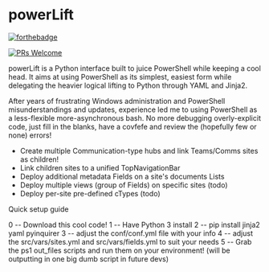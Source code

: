 # powerLift

[![forthebadge](https://forthebadge.com/images/badges/made-with-python.svg)](http://forthebadge.com)

[![PRs Welcome](https://img.shields.io/badge/PRs-welcome-brightgreen.svg?style=shields)](http://makeapullrequest.com)

powerLift is a Python interface built to juice PowerShell while keeping a cool head.
It aims at using PowerShell as its simplest, easiest form while delegating the heavier logical lifting to Python through YAML and Jinja2.

After years of frustrating Windows administration and PowerShell misunderstandings and updates, experience led me to using PowerShell as a less-flexible more-asynchronous bash.
No more debugging overly-explicit code, just fill in the blanks, have a covfefe and review the (hopefully few or none) errors!

* Create multiple Communication-type hubs and link Teams/Comms sites as children!
* Link children sites to a unified TopNavigationBar
* Deploy additional metadata Fields on a site's documents Lists
* Deploy multiple views (group of Fields) on specific sites (todo)
* Deploy per-site pre-defined cTypes (todo)

Quick setup guide

0 -- Download this cool code!
1 -- Have Python 3 install
2 -- pip install jinja2 yaml pyinquirer
3 -- adjust the conf/conf.yml file with your info
4 -- adjust the src/vars/sites.yml and src/vars/fields.yml to suit your needs
5 -- Grab the ps1 out_files scripts and run them on your environment! (will be outputting in one big dumb script in future devs)
